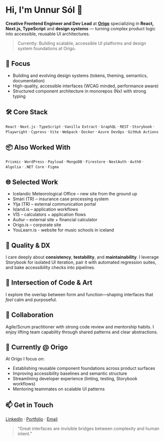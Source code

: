 # Hi, I'm Unnur Sól 👋

**Creative Frontend Engineer and Dev Lead** at **[Origo](https://www.origo.is)** specializing in **React, Next.js, TypeScript** and **design systems** — turning complex product logic into accessible, reusable UI architectures.

> Currently: Building scalable, accessible UI platforms and design system foundations at Origo.

## 🔭 Focus
- Building and evolving design systems (tokens, theming, semantics, documentation)
- High-quality, accessible interfaces (WCAG minded, performance aware)
- Structured component architecture in monorepos (Nx) with strong typing

## 🛠 Core Stack
`React` · `Next.js` · `TypeScript` · `Vanilla Extract` · `GraphQL` · `REST` · `Storybook` · `Playwright` · `Cypress` · `Vite` · `Webpack` · `Docker` · `Azure DevOps` · `GitHub Actions`

## 📦 Also Worked With
`Prismic` · `WordPress` · `Payload` · `MongoDB` · `Firestore` · `NextAuth` · `Auth0` · `Algolia` · `.NET Core` · `Figma`

## 🌐 Selected Work
- Icelandic Meteorological Office – new site from the ground up
- Smári (TR) – insurance case processing system
- Ylja (TR) – external communication portal
- Island.is – application workflows
- VÍS – calculators + application flows
- Auður – external site + financial calculator
- Origo.is – corporate site
- YouLearn.is - website for music schools in iceland

## 🧪 Quality & DX
I care deeply about **consistency**, **testability**, and **maintainability**. I leverage Storybook for isolated UI iteration, pair it with automated regression suites, and bake accessibility checks into pipelines.

## 🎨 Intersection of Code & Art
I explore the overlap between form and function—shaping interfaces that *feel* calm and purposeful.

## 🤝 Collaboration
Agile/Scrum practitioner with strong code review and mentorship habits. I enjoy lifting team capability through shared patterns and clear abstractions.

## 💼 Currently @ Origo
At Origo I focus on:
- Establishing reusable component foundations across product surfaces
- Improving accessibility baselines and semantic structure
- Streamlining developer experience (linting, testing, Storybook workflows)
- Mentoring teammates on scalable UI patterns

## 📫 Get in Touch
[LinkedIn](https://www.linkedin.com/in/unnursol/) · [Portfolio](https://unnursol.com) · [Email](mailto:unnursol95@gmail.com)

> “Great interfaces are invisible bridges between complexity and human intent.”
